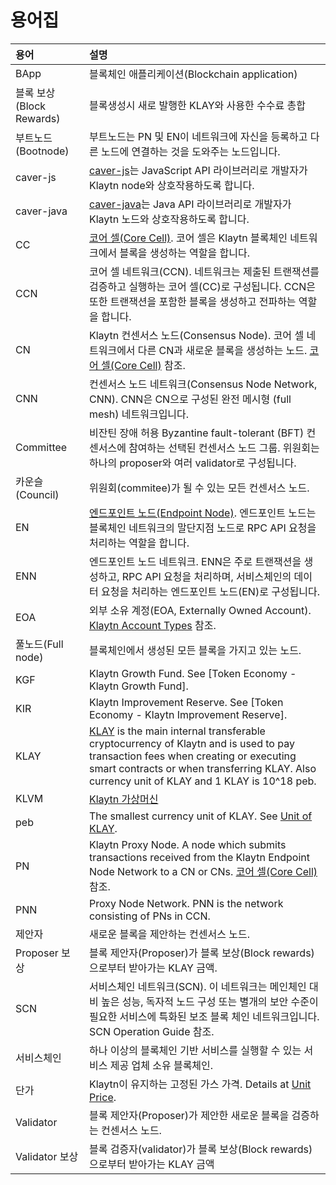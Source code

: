 # 용어집 <a id="glossary"></a>

| 용어                   | 설명                                                                                                                                                                                                                                                                           |
|:-------------------- |:---------------------------------------------------------------------------------------------------------------------------------------------------------------------------------------------------------------------------------------------------------------------------- |
| BApp                 | 블록체인 애플리케이션(Blockchain application)                                                                                                                                                                                                                                          |
| 블록 보상(Block Rewards) | 블록생성시 새로 발행한 KLAY와 사용한 수수료 총합                                                                                                                                                                                                                                                |
| 부트노드(Bootnode)       | 부트노드는 PN 및 EN이 네트워크에 자신을 등록하고 다른 노드에 연결하는 것을 도와주는 노드입니다.                                                                                                                                                                                                                     |
| caver-js             | [caver-js](../bapp/sdk/caver-js/README.md)는 JavaScript API 라이브러리로 개발자가 Klaytn node와 상호작용하도록 합니다.                                                                                                                                                                             |
| caver-java           | [caver-java](../bapp/sdk/caver-java/README.md)는 Java API 라이브러리로 개발자가 Klaytn 노드와 상호작용하도록 합니다.                                                                                                                                                                                 |
| CC                   | [코어 셀(Core Cell)](../node/core-cell/README.md). 코어 셀은 Klaytn 블록체인 네트워크에서 블록을 생성하는 역할을 합니다.                                                                                                                                                                                   |
| CCN                  | 코어 셀 네트워크(CCN). 네트워크는 제출된 트랜잭션를 검증하고 실행하는 코어 셀(CC)로 구성됩니다.  CCN은 또한 트랜잭션을 포함한 블록을 생성하고 전파하는 역할을 합니다.                                                                                                                                                                         |
| CN                   | Klaytn 컨센서스 노드(Consensus Node). 코어 셀 네트워크에서 다른 CN과 새로운 블록을 생성하는 노드. [코어 셀(Core Cell)](../node/core-cell/README.md) 참조.                                                                                                                                                       |
| CNN                  | 컨센서스 노드 네트워크(Consensus Node Network, CNN). CNN은 CN으로 구성된 완전 메시형 (full mesh) 네트워크입니다.                                                                                                                                                                                         |
| Committee            | 비잔틴 장애 허용 Byzantine fault-tolerant (BFT) 컨센서스에 참여하는 선택된 컨센서스 노드 그룹.  위원회는 하나의 proposer와 여러 validator로 구성됩니다.                                                                                                                                                                 |
| 카운슬(Council)         | 위원회(commitee)가 될 수 있는 모든 컨센서스 노드.                                                                                                                                                                                                                                            |
| EN                   | [엔드포인트 노드(Endpoint Node)](../node/endpoint-node/README.md). 엔드포인트 노드는 블록체인 네트워크의 말단지점 노드로  RPC API 요청을 처리하는 역할을 합니다.                                                                                                                                                         |
| ENN                  | 엔드포인트 노드 네트워크. ENN은 주로 트랜잭션을 생성하고, RPC API 요청을 처리하며, 서비스체인의 데이터 요청을 처리하는 엔드포인트 노드(EN)로 구성됩니다.                                                                                                                                                                                |
| EOA                  | 외부 소유 계정(EOA, Externally Owned Account). [Klaytn Account Types](../klaytn/design/accounts.md#klaytn-account-types) 참조.                                                                                                                                                       |
| 풀노드(Full node)       | 블록체인에서 생성된 모든 블록을 가지고 있는 노드.                                                                                                                                                                                                                                                 |
| KGF                  | Klaytn Growth Fund. See [Token Economy - Klaytn Growth Fund].                                                                                                                                                                                                                |
| KIR                  | Klaytn Improvement Reserve. See [Token Economy - Klaytn Improvement Reserve].                                                                                                                                                                                                |
| KLAY                 | [KLAY](../klaytn/design/klaytn-native-coin-klay.md) is the main internal transferable cryptocurrency of Klaytn and is used to pay transaction fees when creating or executing smart contracts or when transferring KLAY. Also currency unit of KLAY and 1 KLAY is 10^18 peb. |
| KLVM                 | [Klaytn 가상머신](../klaytn/design/computation/klaytn-virtual-machine/klaytn-virtual-machine.md)                                                                                                                                                                                 |
| peb                  | The smallest currency unit of KLAY. See [Unit of KLAY](../klaytn/design/klaytn-native-coin-klay.md#units-of-klay).                                                                                                                                                           |
| PN                   | Klaytn Proxy Node. A node which submits transactions received from the Klaytn Endpoint Node Network to a CN or CNs. [코어 셀(Core Cell)](../node/core-cell/README.md) 참조.                                                                                                       |
| PNN                  | Proxy Node Network. PNN is the network consisting of PNs in CCN.                                                                                                                                                                                                             |
| 제안자                  | 새로운 블록을 제안하는 컨센서스 노드.                                                                                                                                                                                                                                                        |
| Proposer 보상          | 블록 제안자(Proposer)가 블록 보상(Block rewards)으로부터 받아가는 KLAY 금액.                                                                                                                                                                                                                     |
| SCN                  | 서비스체인 네트워크(SCN). 이 네트워크는 메인체인 대비 높은 성능, 독자적 노드 구성 또는 별개의 보안 수준이 필요한 서비스에 특화된 보조 블록 체인 네트워크입니다. SCN Operation Guide 참조.                                                                                                                                                       |
| 서비스체인                | 하나 이상의 블록체인 기반 서비스를 실행할 수 있는 서비스 제공 업체 소유 블록체인.                                                                                                                                                                                                                              |
| 단가                   | Klaytn이 유지하는 고정된 가스 가격. Details at [Unit Price](../klaytn/design/transaction-fees/transaction-fees.md#klaytn-growth-fund).                                                                                                                                                   |
| Validator            | 블록 제안자(Proposer)가 제안한 새로운 블록을 검증하는 컨센서스 노드.                                                                                                                                                                                                                                  |
| Validator 보상         | 블록 검증자(validator)가 블록 보상(Block rewards)으로부터 받아가는 KLAY 금액                                                                                                                                                                                                                     |

